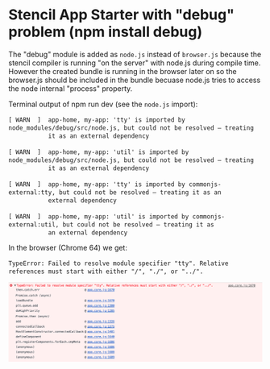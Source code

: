 # Stencil App Starter with "debug" problem (npm install debug)

The "debug" module is added as `node.js` instead of `browser.js` because the stencil compiler is running "on the server" with node.js during compile time.
However the created bundle is running in the browser later on so the browser.js should be included in the bundle becuase node.js tries to access the node internal "process" property.

Terminal output of npm run dev (see the `node.js` import):

```terminal
[ WARN  ]  app-home, my-app: 'tty' is imported by node_modules/debug/src/node.js, but could not be resolved – treating
           it as an external dependency

[ WARN  ]  app-home, my-app: 'util' is imported by node_modules/debug/src/node.js, but could not be resolved – treating
           it as an external dependency

[ WARN  ]  app-home, my-app: 'tty' is imported by commonjs-external:tty, but could not be resolved – treating it as an
           external dependency

[ WARN  ]  app-home, my-app: 'util' is imported by commonjs-external:util, but could not be resolved – treating it as
           an external dependency
```

In the browser (Chrome 64) we get:

```terminal
TypeError: Failed to resolve module specifier "tty". Relative references must start with either "/", "./", or "../".
```

![alt text](https://github.com/bitflower/stencil-debug-problem/raw/master/console.png 'Logo Title Text 1')
